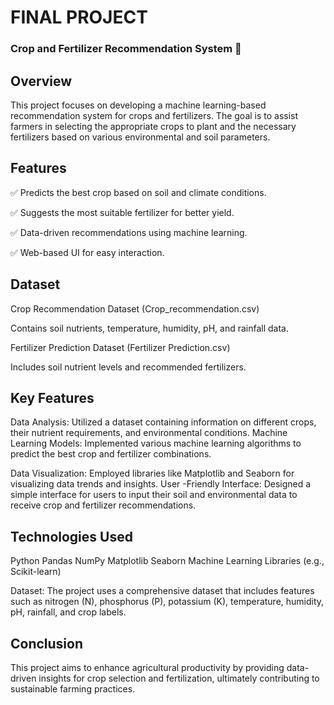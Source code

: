 # FINAL PROJECT
 ### Crop and Fertilizer Recommendation System 🌱
 
## Overview
This project focuses on developing a machine learning-based recommendation system for crops and fertilizers. The goal is to assist farmers in selecting the appropriate crops to plant and the necessary fertilizers based on various environmental and soil parameters.

## Features
✅ Predicts the best crop based on soil and climate conditions.

✅ Suggests the most suitable fertilizer for better yield.

✅ Data-driven recommendations using machine learning.

✅ Web-based UI for easy interaction.

## Dataset
Crop Recommendation Dataset (Crop_recommendation.csv)

Contains soil nutrients, temperature, humidity, pH, and rainfall data.

Fertilizer Prediction Dataset (Fertilizer Prediction.csv)

Includes soil nutrient levels and recommended fertilizers.

## Key Features

Data Analysis: Utilized a dataset containing information on different crops, their nutrient requirements, and environmental conditions. Machine Learning Models: Implemented various machine learning algorithms to predict the best crop and fertilizer combinations.

Data Visualization: Employed libraries like Matplotlib and Seaborn for visualizing data trends and insights. User -Friendly Interface: Designed a simple interface for users to input their soil and environmental data to receive crop and fertilizer recommendations.

## Technologies Used

Python Pandas NumPy Matplotlib Seaborn Machine Learning Libraries (e.g., Scikit-learn) 

Dataset: The project uses a comprehensive dataset that includes features such as nitrogen (N), phosphorus (P), potassium (K), temperature, humidity, pH, rainfall, and crop labels.

## Conclusion
This project aims to enhance agricultural productivity by providing data-driven insights for crop selection and fertilization, ultimately contributing to sustainable farming practices.
